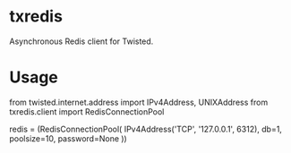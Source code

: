 txredis
=======

Asynchronous Redis client for Twisted.

Usage
=====


from twisted.internet.address import IPv4Address, UNIXAddress
from txredis.client import RedisConnectionPool

redis = (RedisConnectionPool(
	IPv4Address('TCP', '127.0.0.1', 6312),
	db=1,
	poolsize=10,
	password=None
))
